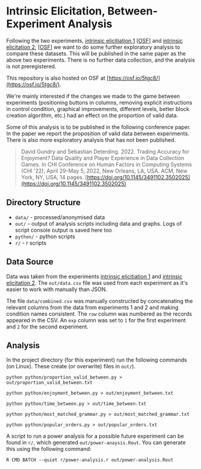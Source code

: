 # Intrinsic Elicitation, Between-Experiment Analysis

Following the two experiments, [intrinsic elicitiation 1](https://github.com/davidgundry/intrinsic-elicitation-1) [[OSF](https://osf.io/u2nze/)] and [intrinsic elicitation 2](https://github.com/davidgundry/intrinsic-elicitation-2), [[OSF](https://osf.io/4g9fh/)] we want to do some further exploratory analysis to compare these datasets. This will be published in the same paper as the above two experiments. There is no further data collection, and the analysis is not preregistered.

This repository is also hosted on OSF at [https://osf.io/5tgc8/](https://osf.io/5tgc8/).

We're mainly interested if the changes we made to the game between experiments (positioning buttons in columns, removing explicit instructions in control condition, graphical improvements, different levels, better block creation algorithm, etc.) had an effect on the proportion of valid data.

Some of this analysis is to be published in the following conference paper. In the paper we report the proposition of valid data between experiments. There is also more exploratory analysis that has not been published.

> David Gundry and Sebastian Deterding. 2022. Trading Accuracy for Enjoyment? Data Quality and Player Experience in Data Collection Games. In CHI Conference on Human Factors in Computing Systems (CHI ’22), April 29-May 5, 2022, New Orleans, LA, USA. ACM, New York, NY, USA, 14 pages. [https://doi.org/10.1145/3491102.3502025](https://doi.org/10.1145/3491102.3502025)

## Directory Structure

* `data/` - processed/anonymised data
* `out/` - output of analysis scripts including data and graphs. Logs of script console output is saved here too
* `python/` - python scripts
* `r/` - r scripts

## Data Source

Data was taken from the experiments [intrinsic elicitiation 1](https://github.com/davidgundry/intrinsic-elicitation-1) and [intrinsic elicitation 2](https://github.com/davidgundry/intrinsic-elicitation-2). The `out/data.csv` file was used from each experiment as it's easier to work with manually than JSON.

The file `data/combined.csv` was manually constructed by concatenating the relevant columns from the data from experiments 1 and 2 and making condition names consistent. The `row` column was numbered as the records appeared in the CSV. An `exp` column was set to `1` for the first experiment and `2` for the second experiment.

## Analysis

In the project directory (for this experiment) run the following commands (on Linux). These create (or overwrite) files in `out/`).

    python python/proportion_valid_between.py > out/proportion_valid_between.txt

    python python/enjoyment_between.py > out/enjoyment_between.txt

    python python/time_between.py > out/time_between.txt

    python python/most_matched_grammar.py > out/most_matched_grammar.txt

    python python/popular_orders.py > out/popular_orders.txt

A script to run a power analysis for a possible future experiment can be found in `r/`, which generated `out/power-anaysis.Rout`. You can generate this using the following command:

    R CMD BATCH --quiet r/power-analysis.r out/power-analysis.Rout
